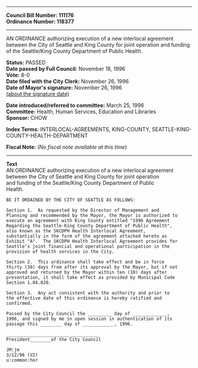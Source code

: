 * * * * *  
  
**Council Bill Number: [](#h0)[](#h2)111176**   
**Ordinance Number: 118377**  
  
* * * * *  
  
AN ORDINANCE authorizing execution of a new interlocal agreement between the City of Seattle and King County for joint operation and funding of the Seattle/King County Department of Public Health.  
  
**Status:** PASSED   
**Date passed by Full Council:** November 18, 1996   
**Vote:** 8-0   
**Date filed with the City Clerk:** November 26, 1996   
**Date of Mayor's signature:** November 26, 1996   
[(about the signature date)](/~public/approvaldate.htm)   
  
  
**Date introduced/referred to committee:** March 25, 1996   
**Committee:** Health, Human Services, Education and Libraries   
**Sponsor:** CHOW   
  
**Index Terms:** INTERLOCAL-AGREEMENTS, KING-COUNTY, SEATTLE-KING-COUNTY-HEALTH-DEPARTMENT  
  
**Fiscal Note:** *(No fiscal note available at this time)*  
  
* * * * *  
  
**Text**  
    AN ORDINANCE authorizing execution of a new interlocal agreement  
    between the City of Seattle and King County for joint operation  
    and funding of the Seattle/King County Department of Public  
    Health.  
  
    BE IT ORDAINED BY THE CITY OF SEATTLE AS FOLLOWS:  
  
    Section 1.  As requested by the Director of Management and  
    Planning and recommended by the Mayor, the Mayor is authorized to  
    execute an agreement with King County entitled "1996 Agreement  
    Regarding the Seattle-King County Department of Public Health",  
    also known as the SKCDPH Health Interlocal Agreement,  
    substantially in the form of the agreement attached hereto as  
    Exhibit "A".  The SKCDPH Health Interlocal Agreement provides for  
    Seattle's joint financial and operational participation in the  
    provision of health services in the City.  
  
    Section 2.  This ordinance shall take effect and be in force  
    thirty (30) days from after its approval by the Mayor, but if not  
    approved and returned by the Mayor within ten (10) days after  
    presentation, it shall take effect as provided by Municipal Code  
    Section 1.04.020.  
  
    Section 3.  Any act consistent with the authority and prior to  
    the effective date of this ordinance is hereby ratified and  
    confirmed.  
  
    Passed by the City Council the _________ day of _____________,  
    1996, and signed by me in open session in authentication of its  
    passage this ________ day of ____________, 1996.  
  
    ___________________________________  
    President________of the City Council  
  
    JM:jm  
    3/12/96 (V2)  
    u:common:hor  
